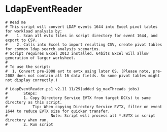 # LdapEventReader
	# Read me
	# This script will convert LDAP events 1644 into Excel pivot tables for workload analysis by:
	#    1. Scan all evtx files in script directory for event 1644, and export to CSV.
	#    2. Calls into Excel to import resulting CSV, create pivot tables for common ldap search analysis scenarios. 
	# Script requires Excel 2013 installed. 64bits Excel will allow generation of larger worksheet.
	#
	# To use the script:
	#  1. Convert pre-2008 evt to evtx using later OS. (Please note, pre-2008 does not contain all 16 data fields. So some pivot tables might not display correctly.)

	# LdapEventReader.ps1 v2.11 11/29(added $g_maxThreads jobs)
	#		Steps: 
	#   	1. Copy Directory Service EVTX from target DC(s) to same directory as this script.
	#     		Tip: When copying Directory Service EVTX, filter on event 1644 to reduce EVTX size for quicker transfer. 
	#					Note: Script will process all *.EVTX in script directory when run.
	#   	2. Run script
